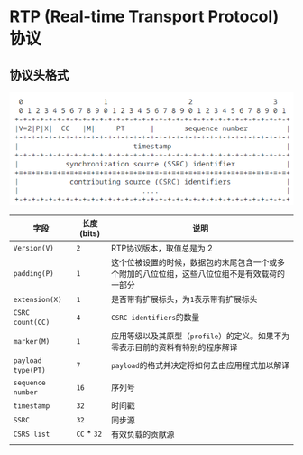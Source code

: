 # RTP  (Real-time Transport Protocol) 协议

## 协议头格式

![rtp协议格式](./images/rtp.png)

| 字段               | 长度(bits)  | 说明                                                         |
| ------------------ | ----------- | ------------------------------------------------------------ |
| `Version(V)`       | `2`         | RTP协议版本，取值总是为 2                                    |
| `padding(P)`       | `1`         | 这个位被设置的时候，数据包的末尾包含一个或多个附加的八位位组，这些八位位组不是有效载荷的一部分 |
| `extension(X)`     | `1`         | 是否带有扩展标头，为`1`表示带有扩展标头                      |
| `CSRC count(CC)`   | `4`         | `CSRC identifiers`的数量                                     |
| `marker(M)`        | `1`         | 应用等级以及其原型（`profile`）的定义。如果不为零表示目前的资料有特别的程序解译 |
| `payload type(PT)` | `7`         | `payload`的格式并决定将如何去由应用程式加以解译              |
| `sequence number`  | `16`        | 序列号                                                       |
| `timestamp`        | `32`        | 时间戳                                                       |
| `SSRC`             | `32`        | 同步源                                                       |
| `CSRS list`        | `CC` * `32` | 有效负载的贡献源                                             |
|                    |             |                                                              |







